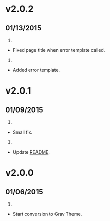 # v2.0.2
## 01/13/2015

1. [](#bugfix)
  * Fixed page title when error template called.

1. [](#new)
  * Added error template.

# v2.0.1
## 01/09/2015

1. [](#bugfix)
* Small fix.

1. [](#improved)
* Update [README](README.md).

# v2.0.0
## 01/06/2015

1. [](#new)
  * Start conversion to Grav Theme.
